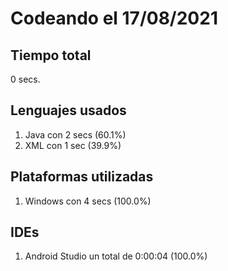 # Codeando el 17/08/2021

## Tiempo total
0 secs.

## Lenguajes usados
1. Java con 2 secs (60.1%)
1. XML con 1 sec (39.9%)

## Plataformas utilizadas
1. Windows con 4 secs (100.0%)

## IDEs
1. Android Studio un total de 0:00:04 (100.0%)
